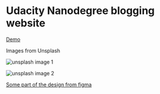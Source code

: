 # Udacity Nanodegree blogging website

[Demo](https://g-savitha.github.io/UND-BlogWebsite/index.html)

Images from Unsplash

![unsplash image 1](https://images.unsplash.com/photo-1488646953014-85cb44e25828?ixlib=rb-4.0.3&ixid=MnwxMjA3fDB8MHxzZWFyY2h8Mnx8dHJhdmVsfGVufDB8fDB8fA%3D%3D&auto=format&fit=crop&w=500&q=60)

![unsplash image 2](https://images.unsplash.com/photo-1503220317375-aaad61436b1b?ixlib=rb-4.0.3&ixid=MnwxMjA3fDB8MHxzZWFyY2h8MTZ8fHRyYXZlbHxlbnwwfHwwfHw%3D&auto=format&fit=crop&w=500&q=60)

[Some part of the design from figma](https://www.figma.com/file/ChQ1HdvjH3D86qysLWSfDd/Free-Blog-Template--%7C-Modern-%26-Creative-design-(Community)?t=fmh2k7ffJGZ3DFgw-0)
